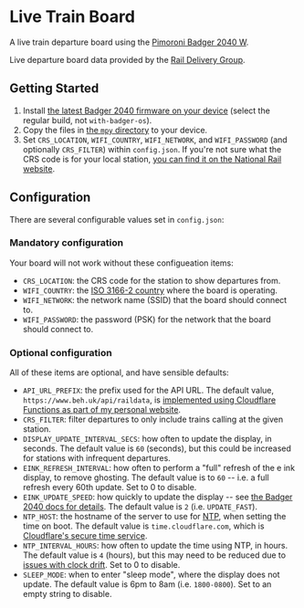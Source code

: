 # Live Train Board
A live train departure board using the [Pimoroni Badger 2040 W](https://shop.pimoroni.com/products/badger-2040-w).

Live departure board data provided by the [Rail Delivery Group](https://www.raildeliverygroup.com/).

## Getting Started
1. Install [the latest Badger 2040 firmware on your device](https://github.com/pimoroni/badger2040) (select the regular build, not `with-badger-os`).
1. Copy the files in [the `mpy` directory](/mpy) to your device.
1. Set `CRS_LOCATION`, `WIFI_COUNTRY`, `WIFI_NETWORK`, and `WIFI_PASSWORD` (and optionally `CRS_FILTER`) within `config.json`. If you're not sure what the CRS code is for your local station, [you can find it on the National Rail website](https://www.nationalrail.co.uk/find-a-station/).

## Configuration
There are several configurable values set in `config.json`:

### Mandatory configuration
Your board will not work without these configueation items:
- `CRS_LOCATION`: the CRS code for the station to show departures from.
- `WIFI_COUNTRY`: the [ISO 3166-2 country](https://en.wikipedia.org/wiki/ISO_3166-2) where the board is operating.
- `WIFI_NETWORK`: the network name (SSID) that the board should connect to.
- `WIFI_PASSWORD`: the password (PSK) for the network that the board should connect to.

### Optional configuration
All of these items are optional, and have sensible defaults:
- `API_URL_PREFIX`: the prefix used for the API URL. The default value, `https://www.beh.uk/api/raildata`, is [implemented using Cloudflare Functions as part of my personal website](https://github.com/BenjaminEHowe/beh.uk/tree/395b1774582eb186d2eade88fa4af21295a25a20/functions/api/raildata).
- `CRS_FILTER`: filter departures to only include trains calling at the given station.
- `DISPLAY_UPDATE_INTERVAL_SECS`: how often to update the display, in seconds. The default value is `60` (seconds), but this could be increased for stations with infrequent departures.
- `EINK_REFRESH_INTERVAL`: how often to perform a "full" refresh of the e ink display, to remove ghosting. The default value is to `60` -- i.e. a full refresh every 60th update. Set to 0 to disable.
- `EINK_UPDATE_SPEED`: how quickly to update the display -- see [the Badger 2040 docs for details](https://github.com/pimoroni/badger2040/blob/main/docs/reference.md#update-speed). The default value is `2` (i.e. `UPDATE_FAST`).
- `NTP_HOST`: the hostname of the server to use for [NTP](https://en.wikipedia.org/wiki/Network_Time_Protocol), when setting the time on boot. The default value is `time.cloudflare.com`, which is [Cloudflare's secure time service](https://blog.cloudflare.com/secure-time).
- `NTP_INTERVAL_HOURS`: how often to update the time using NTP, in hours. The default value is `4` (hours), but this may need to be reduced due to [issues with clock drift](https://github.com/micropython/micropython/issues/2724). Set to 0 to disable.
- `SLEEP_MODE`: when to enter "sleep mode", where the display does not update. The default value is 6pm to 8am (i.e. `1800-0800`). Set to an empty string to disable.
